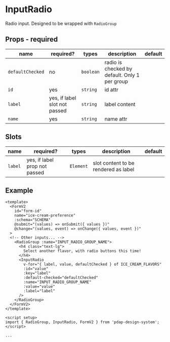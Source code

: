 # InputRadio
Radio input. Designed to be wrapped with `RadioGroup`

## Props - required

| name             | required?                     | types     | description                                   | default |
| ---------------- | ----------------------------- | --------- | --------------------------------------------- | ------- |
| `defaultChecked` | no                            | `boolean` | radio is checked by default. Only 1 per group |         |
| `id`             | yes                           | `string`  | id attr                                       |         |
| `label`          | yes, if label slot not passed | `string`  | label content                                 |         |
| `name`           | yes                           | `string`  | name attr                                     |         |

## Slots

| name    | required?                     | types     | description                          | default |
| ------- | ----------------------------- | --------- | ------------------------------------ | ------- |
| `label` | yes, if label prop not passed | `Element` | slot content to be rendered as label |         |

## Example

```vue
<template>
  <FormV2
    id="form-id"
    name="ice-cream-preference"
    :schema="SCHEMA"
    @submit="(values) => onSubmit({ values })"
    @change="(values, event) => onChange({ values, event })"
  >
  <!-- Other inputs... -->
    <RadioGroup :name="INPUT_RADIO_GROUP_NAME">
      <h4 class="text-lg">
        Select another flavor, with radio buttons this time!
      </h4>
      <InputRadio
        v-for="{ label, value, defaultChecked } of ICE_CREAM_FLAVORS"
        :id="value"
        :key="label"
        :default-checked="defaultChecked"
        :name="INPUT_RADIO_GROUP_NAME"
        :value="value"
        :label="label"
      />
    </RadioGroup>
  </FormV2>
</template>

<script setup>
import { RadioGroup, InputRadio, FormV2 } from 'pdap-design-system';
</script>

...
```
